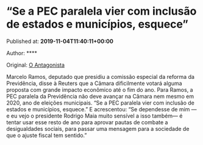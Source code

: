 
# “Se a PEC paralela vier com inclusão de estados e municípios, esquece”

Published at: **2019-11-04T11:40:11+00:00**

Author: ****

Original: [O Antagonista](https://www.oantagonista.com/brasil/se-a-pec-paralela-vier-com-inclusao-de-estados-e-municipios-esquece/)

Marcelo Ramos, deputado que presidiu a comissão especial da reforma da Previdência, disse à Reuters que a Câmara dificilmente votará alguma proposta com grande impacto econômico até o fim do ano.
Para Ramos, a PEC paralela da Previdência não deve avançar na Câmara nem mesmo em 2020, ano de eleições municipais.
“Se a PEC paralela vier com inclusão de estados e municípios, esquece.”
E acrescentou:
“Se dependesse de mim —e eu vejo o presidente Rodrigo Maia muito sensível a isso também— é tentar usar esse resto de ano para aprovar pautas de combate a desigualdades sociais, para passar uma mensagem para a sociedade de que o ajuste fiscal tem sentido.”
